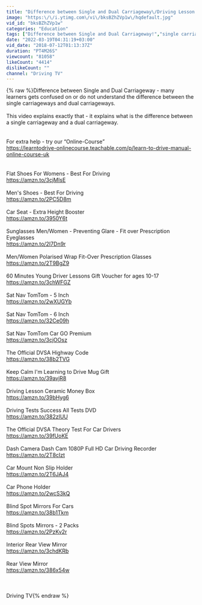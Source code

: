 ```yaml
---
title: "Difference between Single and Dual Carriageway\/Driving Lesson UK!"
image: "https:\/\/i.ytimg.com\/vi\/bksBZhZVp1w\/hqdefault.jpg"
vid_id: "bksBZhZVp1w"
categories: "Education"
tags: ["Difference between Single and Dual Carriageway!","single carriageway","single carriageways"]
date: "2022-03-19T04:31:19+03:00"
vid_date: "2018-07-12T01:13:37Z"
duration: "PT4M26S"
viewcount: "81058"
likeCount: "4414"
dislikeCount: ""
channel: "Driving TV"
---
```

{% raw %}Difference between Single and Dual Carriageway - many learners gets confused on or do not understand the difference between the single carriageways and dual carriageways. <br /><br />This video explains exactly that - it explains what is the difference between a single carriageway and a dual carriageway.<br /><br /><br />For extra help - try our “Online-Course”<br /><a rel="nofollow" target="blank" href="https://learntodrive-onlinecourse.teachable.com/p/learn-to-drive-manual-online-course-uk">https://learntodrive-onlinecourse.teachable.com/p/learn-to-drive-manual-online-course-uk</a><br /><br /><br />Flat Shoes For Womens - Best For Driving<br /><a rel="nofollow" target="blank" href="https://amzn.to/3cjMIsE">https://amzn.to/3cjMIsE</a><br /><br />Men's Shoes - Best For Driving<br /><a rel="nofollow" target="blank" href="https://amzn.to/2PC5D8m">https://amzn.to/2PC5D8m</a><br /><br />Car Seat - Extra Height Booster<br /><a rel="nofollow" target="blank" href="https://amzn.to/3950Y6t">https://amzn.to/3950Y6t</a><br /><br />Sunglasses Men/Women - Preventing Glare - Fit over Prescription Eyeglasses<br /><a rel="nofollow" target="blank" href="https://amzn.to/2I7Dn9r">https://amzn.to/2I7Dn9r</a><br /><br />Men/Women Polarised Wrap Fit-Over Prescription Glasses<br /><a rel="nofollow" target="blank" href="https://amzn.to/2T9BgZ9">https://amzn.to/2T9BgZ9</a><br /><br />60 Minutes Young Driver Lessons Gift Voucher for ages 10-17<br /><a rel="nofollow" target="blank" href="https://amzn.to/3chWFGZ">https://amzn.to/3chWFGZ</a><br /><br />Sat Nav TomTom - 5 Inch<br /><a rel="nofollow" target="blank" href="https://amzn.to/2wXUGYb">https://amzn.to/2wXUGYb</a><br /><br />Sat Nav TomTom - 6 Inch<br /><a rel="nofollow" target="blank" href="https://amzn.to/32Ce09h">https://amzn.to/32Ce09h</a><br /><br />Sat Nav TomTom Car GO Premium<br /><a rel="nofollow" target="blank" href="https://amzn.to/3cjOOsz">https://amzn.to/3cjOOsz</a><br /><br />The Official DVSA Highway Code<br /><a rel="nofollow" target="blank" href="https://amzn.to/38b2TVG">https://amzn.to/38b2TVG</a><br /><br />Keep Calm I'm Learning to Drive Mug Gift<br /><a rel="nofollow" target="blank" href="https://amzn.to/39avjR8">https://amzn.to/39avjR8</a><br /><br />Driving Lesson Ceramic Money Box<br /><a rel="nofollow" target="blank" href="https://amzn.to/39bHyg6">https://amzn.to/39bHyg6</a><br /><br />Driving Tests Success All Tests DVD<br /><a rel="nofollow" target="blank" href="https://amzn.to/382zIUU">https://amzn.to/382zIUU</a><br /><br />The Official DVSA Theory Test For Car Drivers<br /><a rel="nofollow" target="blank" href="https://amzn.to/39fUoKE">https://amzn.to/39fUoKE</a><br /><br />Dash Camera Dash Cam 1080P Full HD Car Driving Recorder<br /><a rel="nofollow" target="blank" href="https://amzn.to/2T8cIzt">https://amzn.to/2T8cIzt</a><br /><br />Car Mount Non Slip Holder<br /><a rel="nofollow" target="blank" href="https://amzn.to/2T6JAJ4">https://amzn.to/2T6JAJ4</a><br /><br />Car Phone Holder<br /><a rel="nofollow" target="blank" href="https://amzn.to/2wcS3kQ">https://amzn.to/2wcS3kQ</a><br /><br />Blind Spot Mirrors For Cars<br /><a rel="nofollow" target="blank" href="https://amzn.to/38b1Tkm">https://amzn.to/38b1Tkm</a><br /><br />Blind Spots Mirrors - 2 Packs<br /><a rel="nofollow" target="blank" href="https://amzn.to/2PzKv2r">https://amzn.to/2PzKv2r</a><br /><br />Interior Rear View Mirror<br /><a rel="nofollow" target="blank" href="https://amzn.to/3chdKRb">https://amzn.to/3chdKRb</a><br /><br />Rear View Mirror<br /><a rel="nofollow" target="blank" href="https://amzn.to/386x54w">https://amzn.to/386x54w</a><br /><br /><br /><br />Driving TV{% endraw %}
